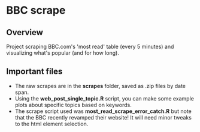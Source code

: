# BBC scrape

## Overview

Project scraping BBC.com's 'most read' table (every 5 minutes) and visualizing what's popular (and for how long).

## Important files

- The raw scrapes are in the **scrapes** folder, saved as .zip files by date span.
- Using the **web_post_single_topic.R** script, you can make some example plots about specific topics based on keywords.
- The scrape script used was **most_read_scrape_error_catch.R** but note that the BBC recently revamped their website! It will need minor tweaks to the html element selection.
